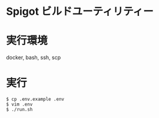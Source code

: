 # Spigot ビルドユーティリティー

# 実行環境

docker, bash, ssh, scp

# 実行

    $ cp .env.example .env
    $ vim .env
    $ ./run.sh
